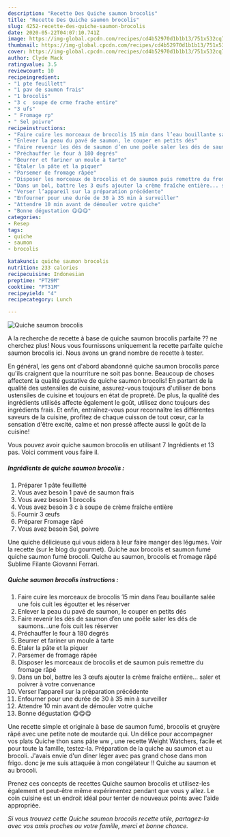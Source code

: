 ```yaml
---
description: "Recette Des Quiche saumon brocolis"
title: "Recette Des Quiche saumon brocolis"
slug: 4252-recette-des-quiche-saumon-brocolis
date: 2020-05-22T04:07:10.741Z
image: https://img-global.cpcdn.com/recipes/cd4b52970d1b1b13/751x532cq70/quiche-saumon-brocolis-photo-principale-de-la-recette.jpg
thumbnail: https://img-global.cpcdn.com/recipes/cd4b52970d1b1b13/751x532cq70/quiche-saumon-brocolis-photo-principale-de-la-recette.jpg
cover: https://img-global.cpcdn.com/recipes/cd4b52970d1b1b13/751x532cq70/quiche-saumon-brocolis-photo-principale-de-la-recette.jpg
author: Clyde Mack
ratingvalue: 3.5
reviewcount: 10
recipeingredient:
- "1 pte feuillett"
- "1 pav de saumon frais"
- "1 brocolis"
- "3 c  soupe de crme frache entire"
- "3 ufs"
- " Fromage rp"
- " Sel poivre"
recipeinstructions:
- "Faire cuire les morceaux de brocolis 15 min dans l’eau bouillante salée une fois cuit les égoutter et les réserver"
- "Enlever la peau du pavé de saumon, le couper en petits dés"
- "Faire revenir les dés de saumon d’en une poêle saler les dés de saumons...une fois cuit les réserver"
- "Préchauffer le four à 180 degrés"
- "Beurrer et fariner un moule à tarte"
- "Étaler la pâte et la piquer"
- "Parsemer de fromage râpée"
- "Disposer les morceaux de brocolis et de saumon puis remettre du fromage râpé"
- "Dans un bol, battre les 3 œufs ajouter la crème fraîche entière... saler et poivrer à votre convenance"
- "Verser l’appareil sur la préparation précédente"
- "Enfourner pour une durée de 30 à 35 min à surveiller"
- "Attendre 10 min avant de démouler votre quiche"
- "Bonne dégustation 😋😋😋"
categories:
- Resep
tags:
- quiche
- saumon
- brocolis

katakunci: quiche saumon brocolis 
nutrition: 233 calories
recipecuisine: Indonesian
preptime: "PT29M"
cooktime: "PT31M"
recipeyield: "4"
recipecategory: Lunch

---
```



![Quiche saumon brocolis](https://img-global.cpcdn.com/recipes/cd4b52970d1b1b13/751x532cq70/quiche-saumon-brocolis-photo-principale-de-la-recette.jpg)

A la recherche de recette à base de quiche saumon brocolis parfaite ?? ne cherchez plus! Nous vous fournissons uniquement la recette parfaite quiche saumon brocolis ici. Nous avons un grand nombre de recette à tester.

En général, les gens ont d'abord abandonné quiche saumon brocolis parce qu'ils craignent que la nourriture ne soit pas bonne. Beaucoup de choses affectent la qualité gustative de quiche saumon brocolis! En partant de la qualité des ustensiles de cuisine, assurez-vous toujours d'utiliser de bons ustensiles de cuisine et toujours en état de propreté. De plus, la qualité des ingrédients utilisés affecte également le goût, utilisez donc toujours des ingrédients frais. Et enfin, entraînez-vous pour reconnaître les différentes saveurs de la cuisine, profitez de chaque cuisson de tout cœur, car la sensation d'être excité, calme et non pressé affecte aussi le goût de la cuisine!

<!--inarticleads1-->

Vous pouvez avoir quiche saumon brocolis en utilisant 7 Ingrédients et 13 pas. Voici comment vous faire il.

##### Ingrédients de quiche saumon brocolis :

1. Préparer 1 pâte feuilletté
1. Vous avez besoin 1 pavé de saumon frais
1. Vous avez besoin 1 brocolis
1. Vous avez besoin 3 c à soupe de crème fraîche entière
1. Fournir 3 œufs
1. Préparer  Fromage râpé
1. Vous avez besoin  Sel, poivre


Une quiche délicieuse qui vous aidera à leur faire manger des légumes. Voir la recette (sur le blog du gourmet). Quiche aux brocolis et saumon fumé quiche saumon fumé brocoli. Quiche au saumon, brocolis et fromage râpé Sublime Filante Giovanni Ferrari. 

<!--inarticleads2-->

##### Quiche saumon brocolis instructions :

1. Faire cuire les morceaux de brocolis 15 min dans l’eau bouillante salée une fois cuit les égoutter et les réserver
1. Enlever la peau du pavé de saumon, le couper en petits dés
1. Faire revenir les dés de saumon d’en une poêle saler les dés de saumons...une fois cuit les réserver
1. Préchauffer le four à 180 degrés
1. Beurrer et fariner un moule à tarte
1. Étaler la pâte et la piquer
1. Parsemer de fromage râpée
1. Disposer les morceaux de brocolis et de saumon puis remettre du fromage râpé
1. Dans un bol, battre les 3 œufs ajouter la crème fraîche entière... saler et poivrer à votre convenance
1. Verser l’appareil sur la préparation précédente
1. Enfourner pour une durée de 30 à 35 min à surveiller
1. Attendre 10 min avant de démouler votre quiche
1. Bonne dégustation 😋😋😋


Une recette simple et originale à base de saumon fumé, brocolis et gruyère râpé avec une petite note de moutarde qui. Un délice pour accompagner vos plats Quiche thon sans pâte ww , une recette Weight Watchers, facile et pour toute la famille, testez-la. Préparation de la quiche au saumon et au brocoli. J&#39;avais envie d&#39;un dîner léger avec pas grand chose dans mon frigo. donc je me suis attaquée à mon congélateur !! Quiche au saumon et au brocoli. 

<!--inarticleads1-->

<p>
Prenez ces concepts de recettes Quiche saumon brocolis et utilisez-les également et peut-être même expérimentez pendant que vous y allez. Le coin cuisine est un endroit idéal pour tenter de nouveaux points avec l'aide appropriée.
</p>

<p>
<i>Si vous trouvez cette Quiche saumon brocolis recette utile, partagez-la avec vos amis proches ou votre famille, merci et bonne chance.</i>
</p>
